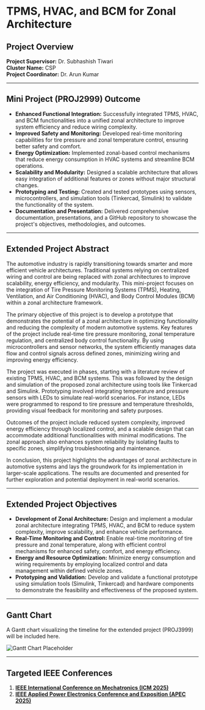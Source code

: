 # TPMS, HVAC, and BCM for Zonal Architecture  

## Project Overview  
**Project Supervisor:** Dr. Subhashish Tiwari  
**Cluster Name:** CSP  
**Project Coordinator:** Dr. Arun Kumar  

---

## Mini Project (PROJ2999) Outcome  

- **Enhanced Functional Integration:** Successfully integrated TPMS, HVAC, and BCM functionalities into a unified zonal architecture to improve system efficiency and reduce wiring complexity.  
- **Improved Safety and Monitoring:** Developed real-time monitoring capabilities for tire pressure and zonal temperature control, ensuring better safety and comfort.  
- **Energy Optimization:** Implemented zonal-based control mechanisms that reduce energy consumption in HVAC systems and streamline BCM operations.  
- **Scalability and Modularity:** Designed a scalable architecture that allows easy integration of additional features or zones without major structural changes.  
- **Prototyping and Testing:** Created and tested prototypes using sensors, microcontrollers, and simulation tools (Tinkercad, Simulink) to validate the functionality of the system.  
- **Documentation and Presentation:** Delivered comprehensive documentation, presentations, and a GitHub repository to showcase the project's objectives, methodologies, and outcomes.  

---

## Extended Project Abstract  

The automotive industry is rapidly transitioning towards smarter and more efficient vehicle architectures. Traditional systems relying on centralized wiring and control are being replaced with zonal architectures to improve scalability, energy efficiency, and modularity. This mini-project focuses on the integration of Tire Pressure Monitoring Systems (TPMS), Heating, Ventilation, and Air Conditioning (HVAC), and Body Control Modules (BCM) within a zonal architecture framework.  

The primary objective of this project is to develop a prototype that demonstrates the potential of a zonal architecture in optimizing functionality and reducing the complexity of modern automotive systems. Key features of the project include real-time tire pressure monitoring, zonal temperature regulation, and centralized body control functionality. By using microcontrollers and sensor networks, the system efficiently manages data flow and control signals across defined zones, minimizing wiring and improving energy efficiency.  

The project was executed in phases, starting with a literature review of existing TPMS, HVAC, and BCM systems. This was followed by the design and simulation of the proposed zonal architecture using tools like Tinkercad and Simulink. Prototyping involved integrating temperature and pressure sensors with LEDs to simulate real-world scenarios. For instance, LEDs were programmed to respond to tire pressure and temperature thresholds, providing visual feedback for monitoring and safety purposes.  

Outcomes of the project include reduced system complexity, improved energy efficiency through localized control, and a scalable design that can accommodate additional functionalities with minimal modifications. The zonal approach also enhances system reliability by isolating faults to specific zones, simplifying troubleshooting and maintenance.  

In conclusion, this project highlights the advantages of zonal architecture in automotive systems and lays the groundwork for its implementation in larger-scale applications. The results are documented and presented for further exploration and potential deployment in real-world scenarios.  

---

## Extended Project Objectives  

- **Development of Zonal Architecture:** Design and implement a modular zonal architecture integrating TPMS, HVAC, and BCM to reduce system complexity, improve scalability, and enhance vehicle performance.  
- **Real-Time Monitoring and Control:** Enable real-time monitoring of tire pressure and zonal temperature, along with efficient control mechanisms for enhanced safety, comfort, and energy efficiency.  
- **Energy and Resource Optimization:** Minimize energy consumption and wiring requirements by employing localized control and data management within defined vehicle zones.  
- **Prototyping and Validation:** Develop and validate a functional prototype using simulation tools (Simulink, Tinkercad) and hardware components to demonstrate the feasibility and effectiveness of the proposed system.  

---

## Gantt Chart  

A Gantt chart visualizing the timeline for the extended project (PROJ3999) will be included here.  

![Gantt Chart Placeholder](https://via.placeholder.com/800x400?text=Gantt+Chart+for+PROJ3999)  

---

## Targeted IEEE Conferences  

1. **[IEEE International Conference on Mechatronics (ICM 2025)](https://www.ieee-icm.org/)**  
2. **[IEEE Applied Power Electronics Conference and Exposition (APEC 2025)](https://www.apec-conf.org/)**  
 

